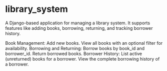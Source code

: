 # library_system

A Django-based application for managing a library system. It supports features like adding books, borrowing, returning, and tracking borrower history.

Book Management:
Add new books.
View all books with an optional filter for availability.
Borrowing and Returning:
Borrow books by book_id and borrower_id.
Return borrowed books.
Borrower History:
List active (unreturned) books for a borrower.
View the complete borrowing history of a borrower.

